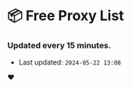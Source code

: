 # :package: Free Proxy List
### Updated every 15 minutes.

- Last updated: `2024-05-22 13:08`

:heart:
